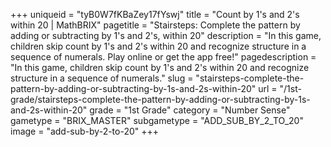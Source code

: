 +++
uniqueid = "tyB0W7fKBaZey17fYswj"
title = "Count by 1's and 2's within 20 | MathBRIX"
pagetitle = "Stairsteps: Complete the pattern by adding or subtracting by 1's and 2's, within 20"
description = "In this game, children skip count by 1's and 2's within 20 and recognize structure in a sequence of numerals. Play online or get the app free!"
pagedescription = "In this game, children skip count by 1's and 2's within 20 and recognize structure in a sequence of numerals."
slug = "stairsteps-complete-the-pattern-by-adding-or-subtracting-by-1s-and-2s-within-20"
url = "/1st-grade/stairsteps-complete-the-pattern-by-adding-or-subtracting-by-1s-and-2s-within-20"
grade = "1st Grade"
category = "Number Sense"
gametype = "BRIX_MASTER"
subgametype = "ADD_SUB_BY_2_TO_20"
image = "add-sub-by-2-to-20"
+++
